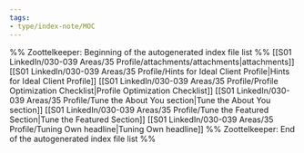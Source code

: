 ```yaml
---
tags: 
- type/index-note/MOC
---
```




%% Zoottelkeeper: Beginning of the autogenerated index file list  %%
 [[S01 LinkedIn/030-039 Areas/35 Profile/attachments/attachments|attachments]]
 [[S01 LinkedIn/030-039 Areas/35 Profile/Hints for Ideal Client Profile|Hints for Ideal Client Profile]]
 [[S01 LinkedIn/030-039 Areas/35 Profile/Profile Optimization Checklist|Profile Optimization Checklist]]
 [[S01 LinkedIn/030-039 Areas/35 Profile/Tune the About You section|Tune the About You section]]
 [[S01 LinkedIn/030-039 Areas/35 Profile/Tune the Featured Section|Tune the Featured Section]]
 [[S01 LinkedIn/030-039 Areas/35 Profile/Tuning Own headline|Tuning Own headline]]
%% Zoottelkeeper: End of the autogenerated index file list  %%

